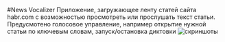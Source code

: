 #News Vocalizer
Приложение, загружающее ленту статей сайта habr.com с возможностью просмотреть или прослушать текст статьи.
Предусмотено голосовое управление, например открытие нужной статьи по ключевым словам, запуск/остановка диктовки
![скриншоты](https://i.imgur.com/pf4hndG.png)
